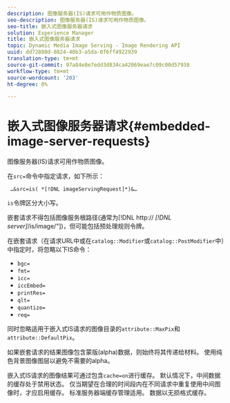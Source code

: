 ```yaml
---
description: 图像服务器(IS)请求可用作物质图像。
seo-description: 图像服务器(IS)请求可用作物质图像。
seo-title: 嵌入式图像服务器请求
solution: Experience Manager
title: 嵌入式图像服务器请求
topic: Dynamic Media Image Serving - Image Rendering API
uuid: dd72880d-8824-40b3-a5da-0f6ff4922939
translation-type: tm+mt
source-git-commit: 97a84e8e7edd3d834ca42069eae7c09c00d57938
workflow-type: tm+mt
source-wordcount: '203'
ht-degree: 0%

---
```



# 嵌入式图像服务器请求{#embedded-image-server-requests}

图像服务器(IS)请求可用作物质图像。

在`src=`命令中指定请求，如下所示：

` …&src=is( *[!DNL imageServingRequest]*)&…`

`is`令牌区分大小写。

嵌套请求不得包括图像服务根路径(通常为[!DNL http:// *[!DNL server]*/is/image/&quot;])，但可能包括预处理规则令牌。

在嵌套请求（在请求URL中或在`catalog::Modifier`或`catalog::PostModifier`中）中指定时，将忽略以下IS命令：

* `bgc=`
* `fmt=`
* `icc=`
* `iccEmbed=`
* `printRes=`
* `qlt=`
* `quantize=`
* `req=`

同时忽略适用于嵌入式IS请求的图像目录的`attribute::MaxPix`和`attribute::DefaultPix`。

如果嵌套请求的结果图像包含蒙版(alpha)数据，则始终将其传递给材料。 使用纯色背景图像图层以避免不需要的alpha。

嵌入式IS请求的图像结果可通过包含`cache=on`进行缓存。 默认情况下，中间数据的缓存处于禁用状态。 仅当期望在合理的时间段内在不同请求中重复使用中间图像时，才应启用缓存。 标准服务器端缓存管理适用。 数据以无损格式缓存。
